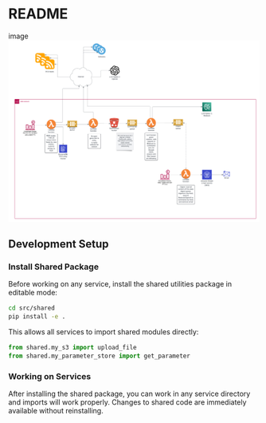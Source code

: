# README

image
![DailyMail diagram](./dailymail.png "DailyMail diagram")

## Development Setup

### Install Shared Package

Before working on any service, install the shared utilities package in editable mode:

```bash
cd src/shared
pip install -e .
```

This allows all services to import shared modules directly:
```python
from shared.my_s3 import upload_file
from shared.my_parameter_store import get_parameter
```

### Working on Services

After installing the shared package, you can work in any service directory and imports will work properly. Changes to shared code are immediately available without reinstalling.
